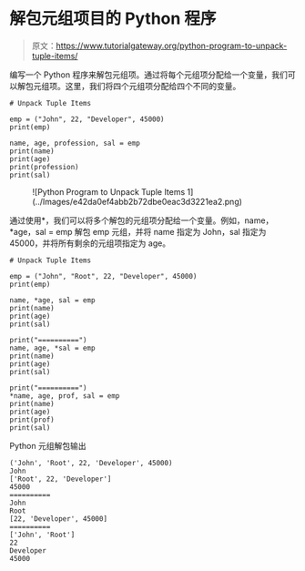 # 解包元组项目的 Python 程序

> 原文：<https://www.tutorialgateway.org/python-program-to-unpack-tuple-items/>

编写一个 Python 程序来解包元组项。通过将每个元组项分配给一个变量，我们可以解包元组项。这里，我们将四个元组项分配给四个不同的变量。

```
# Unpack Tuple Items

emp = ("John", 22, "Developer", 45000)
print(emp)

name, age, profession, sal = emp
print(name)
print(age)
print(profession)
print(sal)
```

<figure class="wp-block-image size-large">![Python Program to Unpack Tuple Items 1](../Images/e42da0ef4abb2b72dbe0eac3d3221ea2.png)</figure>

通过使用*，我们可以将多个解包的元组项分配给一个变量。例如，name，*age，sal = emp 解包 emp 元组，并将 name 指定为 John，sal 指定为 45000，并将所有剩余的元组项指定为 age。

```
# Unpack Tuple Items

emp = ("John", "Root", 22, "Developer", 45000)
print(emp)

name, *age, sal = emp
print(name)
print(age)
print(sal)

print("==========")
name, age, *sal = emp
print(name)
print(age)
print(sal)

print("==========")
*name, age, prof, sal = emp
print(name)
print(age)
print(prof)
print(sal)
```

Python 元组解包输出

```
('John', 'Root', 22, 'Developer', 45000)
John
['Root', 22, 'Developer']
45000
==========
John
Root
[22, 'Developer', 45000]
==========
['John', 'Root']
22
Developer
45000
```